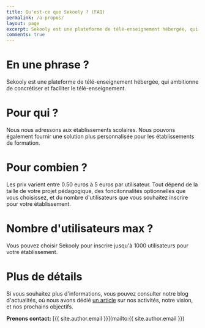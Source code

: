 ```yaml
---
title: Qu'est-ce que Sekooly ? (FAQ)
permalink: /a-propos/
layout: page
excerpt: Sekooly est une plateforme de télé-enseignement hébergée, qui ambitionne de concrétiser et faciliter le télé-enseignement.
comments: true
---
```


# En une phrase ?
Sekooly est une plateforme de télé-enseignement hébergée, qui ambitionne de concrétiser et faciliter le télé-enseignement.

# Pour qui ?
Nous nous adressons aux établissements scolaires. Nous pouvons également fournir une solution plus personnalisée pour les établissements de formation.

# Pour combien ?
Les prix varient entre 0.50 euros à 5 euros par utilisateur. Tout dépend de la taille de votre projet pédagogique, des foncitonnalités optionnelles que vous choisissez, et du nombre d'utilisateurs que vous souhaitez inscrire pour votre établissement.

# Nombre d'utilisateurs max ?
Vous pouvez choisir Sekooly pour inscrire jusqu'à 1000 utilisateurs pour votre établissement.

# Plus de détails
Si vous souhaitez plus d'informations, vous pouvez consulter notre blog d'actualités, où nous avons dédié [un article](https://news.sekooly.com/a-propos-de-sekooly/) sur nos activités, notre vision, et nos prochains objectifs.

**Prenons contact:** [{{ site.author.email }}](mailto:{{ site.author.email }})

